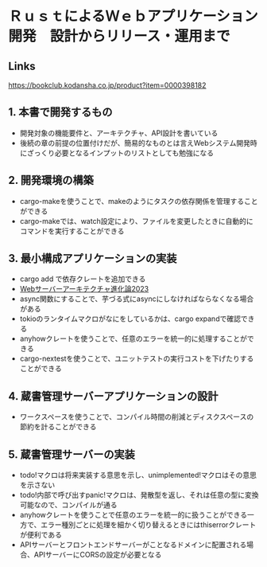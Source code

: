 # ＲｕｓｔによるＷｅｂアプリケーション開発　設計からリリース・運用まで

## Links

https://bookclub.kodansha.co.jp/product?item=0000398182

## 1. 本書で開発するもの

- 開発対象の機能要件と、アーキテクチャ、API設計を書いている
- 後続の章の前提の位置付けだが、簡易的なものとは言えWebシステム開発時にざっくり必要となるインプットのリストとしても勉強になる

## 2. 開発環境の構築

- cargo-makeを使うことで、makeのようにタスクの依存関係を管理することができる
- cargo-makeでは、watch設定により、ファイルを変更したときに自動的にコマンドを実行することができる

## 3. 最小構成アプリケーションの実装

- cargo add で依存クレートを追加できる
- [Webサーバーアーキテクチャ進化論2023](https://blog.ojisan.io/server-architecture-2023/)
- async関数にすることで、芋づる式にasyncにしなければならなくなる場合がある
- tokioのランタイムマクロがなにをしているかは、cargo expandで確認できる
- anyhowクレートを使うことで、任意のエラーを統一的に処理することができる
- cargo-nextestを使うことで、ユニットテストの実行コストを下げたりすることができる

## 4. 蔵書管理サーバーアプリケーションの設計

- ワークスペースを使うことで、コンパイル時間の削減とディスクスペースの節約を計ることができる

## 5. 蔵書管理サーバーの実装

- todo!マクロは将来実装する意思を示し、unimplemented!マクロはその意思を示さない
- todo!内部で呼び出すpanic!マクロは、発散型を返し、それは任意の型に変換可能なので、コンパイルが通る
- anyhowクレートを使うことで任意のエラーを統一的に扱うことができる一方で、エラー種別ごとに処理を細かく切り替えるときにはthiserrorクレートが便利である
- APIサーバーとフロントエンドサーバーがことなるドメインに配置される場合、APIサーバーにCORSの設定が必要となる
